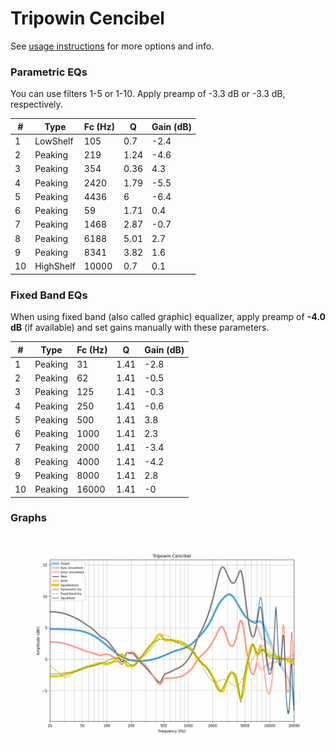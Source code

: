 # Tripowin Cencibel
See [usage instructions](https://github.com/jaakkopasanen/AutoEq#usage) for more options and info.

### Parametric EQs
You can use filters 1-5 or 1-10. Apply preamp of -3.3 dB or -3.3 dB, respectively.

|   # | Type      |   Fc (Hz) |    Q |   Gain (dB) |
|-----|-----------|-----------|------|-------------|
|   1 | LowShelf  |       105 | 0.7  |        -2.4 |
|   2 | Peaking   |       219 | 1.24 |        -4.6 |
|   3 | Peaking   |       354 | 0.36 |         4.3 |
|   4 | Peaking   |      2420 | 1.79 |        -5.5 |
|   5 | Peaking   |      4436 | 6    |        -6.4 |
|   6 | Peaking   |        59 | 1.71 |         0.4 |
|   7 | Peaking   |      1468 | 2.87 |        -0.7 |
|   8 | Peaking   |      6188 | 5.01 |         2.7 |
|   9 | Peaking   |      8341 | 3.82 |         1.6 |
|  10 | HighShelf |     10000 | 0.7  |         0.1 |

### Fixed Band EQs
When using fixed band (also called graphic) equalizer, apply preamp of **-4.0 dB** (if available) and set gains manually with these parameters.

|   # | Type    |   Fc (Hz) |    Q |   Gain (dB) |
|-----|---------|-----------|------|-------------|
|   1 | Peaking |        31 | 1.41 |        -2.8 |
|   2 | Peaking |        62 | 1.41 |        -0.5 |
|   3 | Peaking |       125 | 1.41 |        -0.3 |
|   4 | Peaking |       250 | 1.41 |        -0.6 |
|   5 | Peaking |       500 | 1.41 |         3.8 |
|   6 | Peaking |      1000 | 1.41 |         2.3 |
|   7 | Peaking |      2000 | 1.41 |        -3.4 |
|   8 | Peaking |      4000 | 1.41 |        -4.2 |
|   9 | Peaking |      8000 | 1.41 |         2.8 |
|  10 | Peaking |     16000 | 1.41 |        -0   |

### Graphs
![](./Tripowin%20Cencibel.png)
